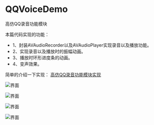 # QQVoiceDemo
高仿QQ录音功能模块

本篇代码实现的功能：
- 1、封装AVAudioRecorder以及AVAudioPlayer实现录音以及播放功能。
- 2、实现录音以及播放时的振幅动画。
- 3、播放时环形进度条的动画。
- 4、变声效果。

简单的介绍一下实现：
[高仿QQ录音功能模块实现](https://juejin.im/post/5a3bc79ff265da43152415f6) 

![界面](https://github.com/KeenTeam1990/QQVoiceDemo/blob/master/界面1.PNG)

![界面](https://github.com/KeenTeam1990/QQVoiceDemo/blob/master/界面2.PNG)

![界面](https://github.com/KeenTeam1990/QQVoiceDemo/blob/master/界面3.PNG)

![界面](https://github.com/KeenTeam1990/QQVoiceDemo/blob/master/界面4.PNG)


